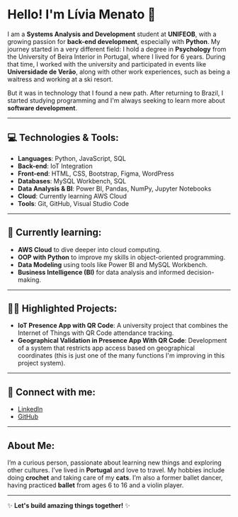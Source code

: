 # Hello! I'm Lívia Menato 👋

I am a **Systems Analysis and Development** student at **UNIFEOB**, with a growing passion for **back-end development**, especially with **Python**. 
My journey started in a very different field: I hold a degree in **Psychology** from the University of Beira Interior in Portugal, where I lived for 6 years. 
During that time, I worked with the university and participated in events like **Universidade de Verão**, along with other work experiences, such as being a waitress and working at a ski resort.

But it was in technology that I found a new path. After returning to Brazil, I started studying programming and I'm always seeking to learn more about **software development**.

---

## 💻 Technologies & Tools:

- **Languages**: Python, JavaScript, SQL
- **Back-end**: IoT Integration
- **Front-end**: HTML, CSS, Bootstrap, Figma, WordPress
- **Databases**: MySQL Workbench, SQL
- **Data Analysis & BI**: Power BI, Pandas, NumPy, Jupyter Notebooks
- **Cloud**: Currently learning AWS Cloud
- **Tools**: Git, GitHub, Visual Studio Code

---

## 🌱 Currently learning:

- **AWS Cloud** to dive deeper into cloud computing.
- **OOP with Python** to improve my skills in object-oriented programming.
- **Data Modeling** using tools like Power BI and MySQL Workbench.
- **Business Intelligence (BI)** for data analysis and informed decision-making.

---

## 👩‍💻 Highlighted Projects:

- **IoT Presence App with QR Code**: A university project that combines the Internet of Things with QR Code attendance tracking.
- **Geographical Validation in Presence App With QR Code**: Development of a system that restricts app access based on geographical coordinates (this is just one of the many functions I'm improving in this project system).

---

## 🔗 Connect with me:

- [LinkedIn](https://www.linkedin.com/in/liviamenato)
- [GitHub](https://github.com/lineclia)

---

## About Me:

I’m a curious person, passionate about learning new things and exploring other cultures. I’ve lived in **Portugal** and love to travel. My hobbies include doing **crochet** and taking care of my **cats**. I’m also a former ballet dancer, having practiced **ballet** from ages 6 to 16 and a violin player.

---

✨ **Let's build amazing things together!** ✨

